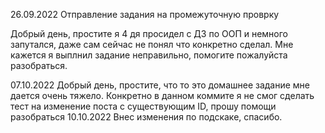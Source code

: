 26.09.2022 Отправление задания на промежуточную проврку

Добрый день, простите я 4 дя просидел с ДЗ по ООП и немного запутался, даже сам сейчас не понял что конкретно сделал. Мне кажется я выплнил задание неправильно, помогите пожалуйста разобраться.

07.10.2022 Добрый день, простите, что то это домашнее задание мне дается очень тяжело. Конкретно в данном коммите я не смог сделать тест на изменение поста с существующим ID, прошу помощи разобраться
10.10.2022 Внес изменения по подскаке, спасибо.